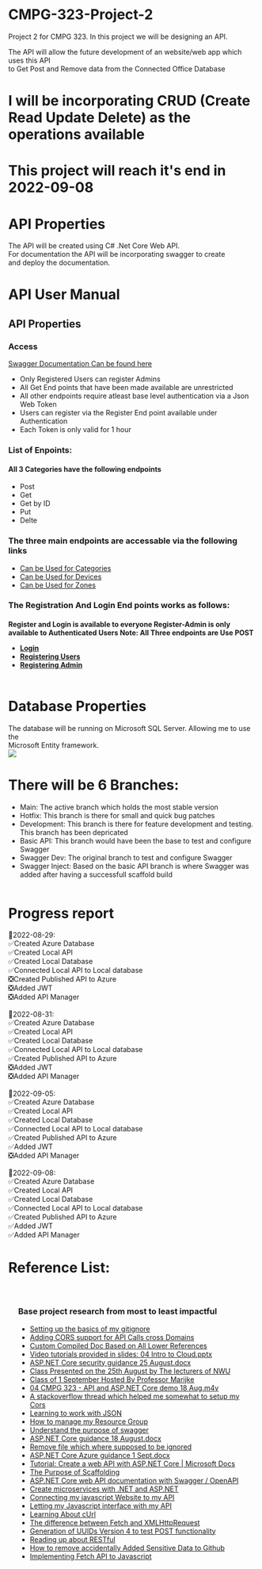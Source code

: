 <h1>CMPG-323-Project-2</h1>
<p>Project 2 for CMPG 323. In this project we will be designing an API.</p>
<p>
    The API will allow the future development of an website/web app which uses this API <br>
    to Get Post and Remove data from the Connected Office Database
</p>
<h1>I will be incorporating CRUD (Create Read Update Delete) as the operations available</h1>
<h1>This project will reach it's end in 2022-09-08</h1>
<h1>API Properties</h1>
<p>
    The API will be created using C# .Net Core Web API. <br>
    For documentation the API will be incorporating swagger to create <br>
    and deploy the documentation. <br>
</p>

<h1>API User Manual</h1>
<h2>API Properties</h2>
<h3>Access</h3>
<a href="https://project2apiconnectedoffice.azurewebsites.net/swagger/index.html">Swagger Documentation Can be found here</a>
<ul>
    <li>Only Registered Users can register Admins</li>
    <li>All Get End points that have been made available are unrestricted</li>
    <li>All other endpoints require atleast base level authentication via a Json Web Token</li>
    <li>Users can register via the Register End point available under Authentication</li>
    <li>Each Token is only valid for 1 hour</li>
</ul>
<h3>List of Enpoints:</h3>
<h4>All 3 Categories have the following endpoints</h4>
<ul>
    <li>Post</li>
    <li>Get</li>
    <li>Get by ID</li>
    <li>Put</li>
    <li>Delte</li>
</ul>
<h3>The three main endpoints are accessable via the following links</h3>
<ul>
    <li><a href="https://project2apiconnectedoffice.azurewebsites.net/api/Categories">Can be Used for Categories</a></li>
    <li><a href="https://project2apiconnectedoffice.azurewebsites.net/api/Devices">Can be Used for Devices</a></li>
    <li><a href="https://project2apiconnectedoffice.azurewebsites.net/api/Zones">Can be Used for Zones</a></li>
</ul>
<h3>The Registration And Login End points works as follows:</h3>
<h4>
    Register and Login is available to everyone
    Register-Admin is only available to Authenticated Users
    Note: All Three endpoints are Use POST
    <ul>
        <li><a href="https://project2apiconnectedoffice.azurewebsites.net/api/Authenticate/login">Login</a></li>
        <li><a href="https://project2apiconnectedoffice.azurewebsites.net/api/Authenticate/register">Registering Users</a></li>
        <li><a href="https://project2apiconnectedoffice.azurewebsites.net/api/Authenticate/register-admin">Registering Admin</a></li>
    </ul>
</h4>

<img src="https://mfdot.com/API.drawio.svg" alt="" srcset=""><br>
<!-- ![API drawio](https://user-images.githubusercontent.com/74509303/187557775-805d6391-8118-4870-897e-4ebd9d3fc2fb.svg) -->


<h1>Database Properties</h1>
<p>
    The database will be running on Microsoft SQL Server. Allowing me to use the <br>
    Microsoft Entity framework. <br>
    <img src="https://mfdot.com/Database%20ERD.drawio.svg">
<!--     ![Database ERD drawio](https://user-images.githubusercontent.com/74509303/187557724-ee264cae-5d52-4bb6-b692-6e4cbd690392.svg) -->
</p>

<h1>There will be 6 Branches:</h1>
<ul>
    <li>Main: The active branch which holds the most stable version</li>
    <li>Hotfix: This branch is there for small and quick bug patches</li>
    <li>Development: This branch is there for feature development and testing. This branch has been depricated</li>
    <li>Basic API: This branch would have been the base to test and configure Swagger</li>
    <li>Swagger Dev: The original branch to test and configure Swagger</li>
    <li>Swagger Inject: Based on the basic API branch is where Swagger was added after having a successfull scaffold build</li>
</ul>
<img src="https://mfdot.com/BranchesProject2.drawio.svg" alt="" srcset="">

<h1>Progress report</h1>
<p>
    🎈2022-08-29: <br>
    ✅Created Azure Database<br>
    ✅Created Local API<br>
    ✅Created Local Database<br>
    ✅Connected Local API to Local database<br>
    ❎Created Published API to Azure<br>
    ❎Added JWT<br>
    ❎Added API Manager<br>
    <br>
    🎈2022-08-31: <br>
    ✅Created Azure Database<br>
    ✅Created Local API<br>
    ✅Created Local Database<br>
    ✅Connected Local API to Local database<br>
    ✅Created Published API to Azure<br>
    ❎Added JWT<br>
    ❎Added API Manager<br>
    <br>
    🎈2022-09-05: <br>
    ✅Created Azure Database<br>
    ✅Created Local API<br>
    ✅Created Local Database<br>
    ✅Connected Local API to Local database<br>
    ✅Created Published API to Azure<br>
    ✅Added JWT<br>
    ❎Added API Manager<br>
    <br>
    🎈2022-09-08: <br>
    ✅Created Azure Database<br>
    ✅Created Local API<br>
    ✅Created Local Database<br>
    ✅Connected Local API to Local database<br>
    ✅Created Published API to Azure<br>
    ✅Added JWT<br>
    ✅Added API Manager<br>
</p>

<h1>Reference List:</h1>
<div style="padding: 20px;">
    <h3>Base project research from most to least impactful</h3>
    <ul>
        <li><a href="https://www.toptal.com/developers/gitignore">Setting up the basics of my gitignore</a></li>
        <li><a href="https://www.c-sharpcorner.com/article/enable-cors-consume-web-api-by-mvc-in-net-core-4/">Adding CORS support for API Calls cross Domains</a></li>
        <li><a href="https://docs.google.com/document/d/1AMr_Gf4FEWC4N53Yea0k4makXSRpV2yIio3zYoHMHpQ/edit?usp=sharing">Custom Compiled Doc Based on All Lower References</a></li>
        <li><a href="https://efundi.nwu.ac.za/access/content/group/b4bd0272-e3c3-4151-b9ce-3888cdadc374/Slides/04%20Introduction%20to%20Cloud%20and%20API%20Security/04%20Intro%20to%20Cloud.pptx">Video tutorials provided in slides: 04 Intro to Cloud.pptx</a></li>
        <li><a href="https://efundi.nwu.ac.za/access/content/group/b4bd0272-e3c3-4151-b9ce-3888cdadc374/Training/ASP.NET%20Core%20security%20guidance%2025%20August.docx">ASP.NET Core security guidance 25 August.docx</a> </li>
        <li><a href="https://www.dropbox.com/sh/p8fiokfpiqv4gud/AAD1lymwb3IfLp_IWU87FIf3a/05%20CMPG%20323%20-%20CLOUD%20and%20API%20Security%2025%20August.mp4?dl=0">Class Presented on the 25th August by The lecturers of NWU</a></li>
        <li><a href="https://www.dropbox.com/sh/p8fiokfpiqv4gud/AABtdCqaDm1IkXXVKC0AUEDSa/06%20Cmpg%20323%20-%20Cloud%20And%20Api%20Hosting%201%20Sept.m4v?dl=0">Class of 1 September Hosted By Professor Marijke</a></li>
        <li><a href="https://www.dropbox.com/sh/p8fiokfpiqv4gud/AAD4KuOzucVO9K4hR2ts1R9ia/04%20CMPG%20323%20-%20API%20and%20ASP.NET%20Core%20demo%2018%20Aug.m4v?dl=0">04 CMPG 323 - API and ASP.NET Core demo 18 Aug.m4v</a></li>
        <li><a href="https://stackoverflow.com/questions/44379560/how-to-enable-cors-in-asp-net-core-webapi">A stackoverflow thread which helped me somewhat to setup my Cors</a></li>
        <li><a href="https://www.json.org/json-en.html">Learning to work with JSON</a></li>
        <li><a href="https://docs.microsoft.com/en-us/azure/azure-resource-manager/management/manage-resource-groups-portal">How to manage my Resource Group</a></li>
        <li><a href="https://swagger.io/docs/specification/2-0/what-is-swagger/">Understand the purpose of swagger</a></li>
        <li><a href="https://efundi.nwu.ac.za/access/content/group/b4bd0272-e3c3-4151-b9ce-3888cdadc374/Training/ASP.NET%20Core%20guidance%2018%20August.docx">ASP.NET Core guidance 18 August.docx</a></li>
        <li><a href="https://stackoverflow.com/questions/7927230/remove-directory-from-remote-repository-after-adding-them-to-gitignore">Remove file which where supposed to be ignored</a></li>
        <li><a href="https://efundi.nwu.ac.za/access/content/group/b4bd0272-e3c3-4151-b9ce-3888cdadc374/Training/ASP.NET%20Core%20Azure%20guidance%201%20Sept.docx">ASP.NET Core Azure guidance 1 Sept.docx</a></li>
        <li><a href="https://docs.microsoft.com/en-us/aspnet/core/tutorials/first-web-api?view=aspnetcore-6.0&tabs=visual-studio">Tutorial: Create a web API with ASP.NET Core | Microsoft Docs</a></li>
        <li><a href="https://docs.microsoft.com/en-us/aspnet/visual-studio/overview/2013/aspnet-scaffolding-overview">The Purpose of Scaffolding</a></li>
        <li><a href="https://docs.microsoft.com/en-us/aspnet/core/tutorials/web-api-help-pages-using-swagger?view=aspnetcore-3.1">ASP.NET Core web API documentation with Swagger / OpenAPI</a></li>
        <li><a href="https://docs.microsoft.com/en-us/learn/paths/create-microservices-with-dotnet/">Create microservices with .NET and ASP.NET</a></li>
        <li><a href="https://docs.microsoft.com/en-us/aspnet/core/tutorials/web-api-javascript?view=aspnetcore-6.0">Connecting my javascript Website to my API</a></li>
        <li><a href="https://stackoverflow.com/questions/36975619/how-to-call-a-rest-web-service-api-from-javascript">Letting my Javascript interface with my API</a></li>
        <li><a href="https://developer.ibm.com/articles/what-is-curl-command/">Learning About cUrl</a></li>
        <li><a href="https://blog.openreplay.com/ajax-battle-xmlhttprequest-vs-the-fetch-api">The difference between Fetch and XMLHttpRequest</a></li>
        <li><a href="https://www.uuidgenerator.net/">Generation of UUIDs Version 4 to test POST functionality</a></li>
        <li><a href="https://www.redhat.com/en/topics/api/what-is-a-rest-api#:~:text=A%20REST%20API%20(also%20known,by%20computer%20scientist%20Roy%20Fielding.">Reading up about RESTful</a></li>
        <li><a href="https://docs.github.com/en/authentication/keeping-your-account-and-data-secure/removing-sensitive-data-from-a-repository">How to remove accidentally Added Sensitive Data to Github</a></li>
        <li><a href="https://developer.okta.com/blog/2021/08/02/fix-common-problems-cors">Implementing Fetch API to Javascript</a></li>
    </ul>
</div>
<img src="https://mfdot.com/API%20Endpoints.PNG" alt="">
